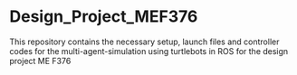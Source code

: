 # Design_Project_MEF376
This repository contains the necessary setup, launch files and controller codes for the multi-agent-simulation using turtlebots in ROS for the design project ME F376
